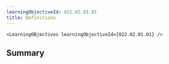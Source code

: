 ```yaml
---
learningObjectiveId: 022.02.01.01
title: Definitions
---
```


```tsx eval
<LearningOBjectives learningObjectiveId={022.02.01.01} />
```

## Summary
